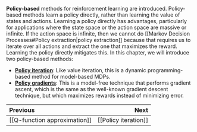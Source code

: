 **Policy-based** methods for reinforcement learning are introduced. Policy-based methods learn a policy directly, rather than learning the value of states and actions.
Learning a policy directly has advantages, particularly for applications where the state space or the action space are massive or infinite. If the action space is infinite, then we cannot do [[Markov Decision Processes#Policy extraction|policy extraction]] because that requires us to iterate over all actions and extract the one that maximizes the reward. Learning the policy directly mitigates this.
In this chapter, we will introduce two policy-based methods:
- [**Policy iteration**](https://gibberblot.github.io/rl-notes/single-agent/policy-iteration.html#sec-policy-iteration): Like value iteration, this is a dynamic programming-based method for model-based MDPs.
- [**Policy gradients**](https://gibberblot.github.io/rl-notes/single-agent/policy-gradients.html#sec-policy-based-policy-gradients): This is a model-free technique that performs gradient ascent, which is the same as the well-known gradient descent technique, but which maximizes rewards instead of minimizing error.

| Previous                     |                 Next |
| :--------------------------- | -------------------: |
| [[Q-function approximation]] | [[Policy iteration]] |
